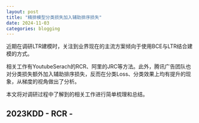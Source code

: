 ```yaml
---
layout: post
title: "精排模型分类损失加入辅助排序损失"
date: 2024-11-03
categories: blogging
---
```

近期在调研LTR建模时，关注到业界现在的主流方案倾向于使用BCE与LTR结合建模的方式。

相关工作有YoutubeSerach的RCR、阿里的JRC等方法。此外，腾讯广告团队也对分类损失额外加入辅助排序损失，反而在分类Loss、分类效果上均有提升的现象，从梯度的视角做出了分析。

本文将对调研过程中了解到的相关工作进行简单梳理和总结。


## 2023KDD - RCR -

